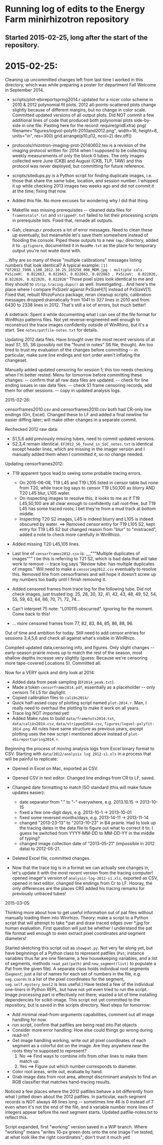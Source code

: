 # Running log of edits to the Energy Farm minirhizotron repository

## Started 2015-02-25, long after the start of the repository.

# 2015-02-25:

Cleaning up uncommitted changes left from last time I worked in this directory, which was while preparing a poster for department Fall Welcome in September 2014. 

* scripts/plot-ebireportspring2014.r updated for a nicer color scheme in 2010 & 2012 polynomial fit plots. 2012 all-points-scattered plots change slightly because of different margins, but no change in color scale. Committed updated versions of all output plots. Did NOT commit a few additional lines of code that produced both polynomial plots side-by-side in one file. Pasting here for the record:
	require(gridExtra)
	png(
		filename="figures/logvol-polyfit-2010and2012.png",
		width=16,
		height=8,
		units="in",
		res=300)
	grid.arrange(p10,p12, ncol=2)
	dev.off()

* protocols/rhizotron-imaging-prot-20140602.tex is a revision of the imaging protocol written for 2014 when I supposed to be collecting weekly measurements of only the block 0 tubes. The only images collected were June (CKB) and August (CKB, TLP, TAW) and this protocol was never deployed, but committing for future reference.

* scripts/sitedups.py is a Python script for finding duplicate images, i.e. those that share the same tube, location, and session number. I whipped it up while checking 2013 images two weeks ago and did not commit it at the time; fixing that now.

* Added this file. No more excuses for wondering why I did that thing.

* Makefile was missing prerequisites -- cleaned data files for `frametotals*.txt` and `stripped*.txt`  failed to list their processing scripts in prerequisite lists. Fixed that, remade all outputs.

* Gah, cleanup.r produces a lot of error messages. Need to clean these up eventually, but meanwhile let's save them somewhere instead of flooding the console. Piped these outputs to a new `tmp/` directory, added it to `.gitignore`, documented it in `ReadMe.txt` as the place for temporary output you're not wuite done with.

...Why are so many of these "multiple calibrations" messages listing numbers that look identical? A typical example:
	`[1] "EF2012_T096_L100_2012.10.25_103258_006_MDM.jpg : multiple cals. PxSizeH:  0.022663, 0.022663, 0.022663, 0.022663 , PxSizeV:  0.022026, 0.022026, 0.022026, 0.022026"`
Those pixel sizes look identical to me and they should to `strip.tracing.dups()` as well. Investigating... And here's the place where I compare PxSizeV against PxSizeH[1] instead of PxSizeV[1]. Fixed that, rebuilt RhizoFuncs package, reran cleanup scripts, calibration messages dropped dramatically from 1041 to 327 lines in 2010 and from 6430 to 2338 lines in 2012. That's still a lot of errors, but much better!

A sidetrack: Spent a while documenting what I can see of the file format for WinRhizo patterns files. Not yet reverse-engineered well enough to reconstruct the trace images confidently outside of WinRhino, but it's a start. See `notes/patfile-notes.txt` for details.

Updating 2012 data files. Have brought over the most recent versions of at least S1, S5, S6 (possibly not the "found in notes" S6 file, though). Am too tired to trust my evaluation of the changes before committing -- in particular, make sure line endings and sort order aren't inflating the changeset. 

Manually added updated censoring for session 1; this too needs checking when I'm better rested. Menu for tomorrow before committing these changes:
	-- confirm that all raw data files are updated.
	-- check for line ending issues in raw data files.
	-- check S1 frame censoring records, add them for other sessions.
	-- copy in updated analysis logs.

2015-02-26:

censorframes2010.csv and censorframes2010.csv both had CR-only line endings (Grr, Excel). Changed these to LF and added a final newline for easier diffing later; will make other changes in a separate commit.

Rechecked 2012 raw data:
	
* S1,5,6 add previously missing tubes, need to commit updated versions.
* S2,3,4 remain identical. `EF2012_S6_found_in_SoC_notes.txt` is identical except header lines, which are missing in the imager version and I manually added them when I committed it, so no change needed.

Updating censorframes2012:

* T19 apparent typos lead to seeing some probable tracing errors. 
	* On 2015-06-08, T19 L45 and T19 L105 listed in censor table but none from T20, while trace log says to censor T19 L50,100 as blurry AND T20 L45 blur, L105 water. 
	* On inspecting images to resolve this, it looks to me as if T19 L45,50,100 are all clear enough to confidently call root-free, but T19 L45 has some traced roots; I bet they're from a mud track at bottom middle.
	* Inspecting T20 S2 images, L45 is indeed blurry and L105 is indeed obscured by water.
==> Removed censor entry for T19 L105 S2, kept entry for T19 L45 S2 but changed reason from "blur" to "mistraced", added a note to check more carefully in WinRhizo. 

* Added missing T20 L45,105 lines.

* Last line of `censorframes2012.csv` is:
	,,,,"""Multiple duplicates of images"""
I be this is referring to T21 S2, which is bad data that will take work to remove -- trace log says "Review tube: has multiple duplicates of images." Will need to make a `censorimg2012.csv` eventually to resolve this. Removed line from censorframes and will hope it doesn't screw up my numbers too badly until I finish removing it.

* Added censored frames from trace log for the following tube. Did not check images, just trusted log: 25, 28, 30, 32, 41, 42, 43, 48, 49, 52, 54, 55, 59, 63, 64, 66, 70, 71, 72, 74...

* Can't interpret 75 note: "L010115 obscurred".  Ignoring for the moment. Come back to this!

* ... more censored frames from 77, 82, 83, 84, 85, 86, 88, 96.

Out of time and ambition for today. Still need to add censor entries for sessions 3,4,5,6 and check all against what's visible in WinRhizo.

Compiled updated data,censoring info, and figures. Only slight changes -- early-season prairie moves up to match the rest of the season, most shallow depths increase very slightly (guess: Because we're censoring more tape-covered Locations 5). Committed all.

Now for a VERY quick and dirty look at 2014:

* Added data from peak sampling (`EF2014_peak.txt`).
* Made a token `censorframe2014.pdf`, essentially as a placeholder -- only censors T4 L5 for daylight.
* Copied calibration files to `calibs2014/`
* Quick half-assed copy of plotting script named `plot-2014.r`. Man, I really need to overhaul the plotting to make it work on all years.
* Trace log NOT imported yet!
* Added Make rules to build `data/frametots2014.txt`, `data/calibs2014.csv`, `data/stripped2014.csv`, `figures/logvol-polyfit-2014.png`. All rules have same structure as previous years, except plotting uses the new script I mentioned above instead of `plot-ebireportspring2014.r`.

Beginning the process of moving analysis logs from Excel binary format to CSV. Starting with `data/2012/analysis log 2012-s1.xls` in a process that will be painful to replicate:

* Opened in Excel on Mac, exported as CSV.
* Opened CSV in text editor. Changed line endings from CR to LF, saved.
* Changed date formatting to match ISO standard (this will make future updates easier):
	- date separator from  "." to "-" everywhere, e.g. 2013.10.15 -> 2013-10-15
	- fixed a few one-digit days, e.g. 2013-10-1 -> 2013-10-01
	- fixed some reversed months/days, e.g.  2013-14-11 -> 2013-11-14
	- changed "2013-23-13" to "2013-10-23" in B4 prairie. Had to look up the tracing dates in the data file to figure out what to correct it to; I guess he switched from YYYY-MM-DD to MM-DD-YY in the middle of typing?
	- changed image collection date of "2013-05-21" (impossible in 2012 data) to 2012-05-21.
* Deleted Excel file, committed changes.

* Now that the trace log is in a format we can actually see changes in, let's update it with the most recent version from the tracing computer! opened imager's version of `analysis-log-2012-s1.xls`, exported as CSV, opened in text editor, changed line endings from Cr to LF. Hooray, the only differences are the places CRS added his tracing remarks for previously untraced tubes!

2015-03-05:

Thinking more about how to get useful information out of pat files without manually loading them into Winrhizo. Theory: make a script to a Python script that will attempt to take *.pat and draw traced edges over *.jpg for human evaluation. First question will just be whether I understand the pat file format well enough to even extract pixel coordinates and segment diameters!

Started sketching this script out as `showpat.py`. Not very far along yet, but have beginnings of a Python class to represent patfiles (`Pat`; instance variables thus far are one filename, a few housekeeping variables, and a list of segments, methods `read_pat(path)` and `new_segment(list)` to populate a Pat from the given file). A separate class holds individual root segments (`Segment`; just a list of names for each set of numbers in the file, e.g. `seg.coords` is a list of the pixel coordinates for the segment, `seg.self.mystery_bool2` is less useful.) Have tested a few of the individual one-liners in Python REPL, but have not yet even tried to run the script. Image processing part is effectively not there; wasted a lot of time installing dependencies for scikit-image. This script not yet committed to the repository, but is saved in the scripts directory. Next steps for tomorrow: 

* Add minimal read-from-arguments capabilities, comment out all image handling for now.
* run script, confirm that patfiles are being read into Pat objects
* Consider more error handling: How else could things go wrong during read-in?
* Get image handling working, write out all pixel coordinates of each segment as a colorful dot on the image. Are they anywhere near the roots they're supposed to represent?
	1. No ==> Find ways to combine info from other lines to make them match up.
	2. Yes ==> Figure out which number corresponds to diameter.
* Color root areas, write out, evaluate by hand.
* Grab image data from root area, attempt discriminant analysis to find an RGB classifier that matches hand-tracing results.

Noticed a few places where the 2012 patfiles behave a bit differently from what I jotted down about the 2012 patfiles. In particular, each segment records is NOT always 46 lines long -- sometimes line 46 is 0 instead of 7 even when it's not the end of the file, and a variable number more lines of integers appear before the next segment starts. Updated patfile-notes.txt to reflect this.

Script expanded, first "working" version saved in a WIP branch. Where "working" means "writes 10-px green dots onto the one image I've tested, at what look like the right coordinates"; don't trust it much yet!